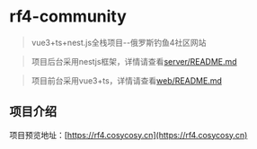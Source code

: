 # rf4-community
> vue3+ts+nest.js全栈项目--俄罗斯钓鱼4社区网站

> 项目后台采用nestjs框架，详情请查看[server/README.md](./server/README.md)

> 项目前台采用vue3+ts，详情请查看[web/README.md](./web/README.md)

## 项目介绍

项目预览地址：[https://rf4.cosycosy.cn](https://rf4.cosycosy.cn)
